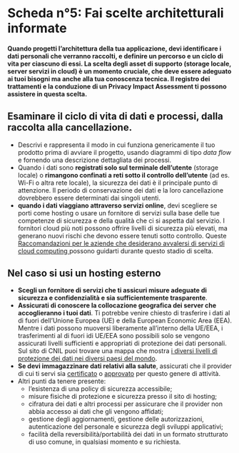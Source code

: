 # Scheda n°5: Fai scelte architetturali informate

#### Quando progetti l’architettura della tua applicazione, devi identificare i dati personali che verranno raccolti, e definire un percorso e un ciclo di vita per ciascuno di essi. La scelta degli asset di supporto (storage locale, server servizi in cloud) è un momento cruciale, che deve essere adeguato ai tuoi bisogni ma anche alla tua conoscenza tecnica. Il registro dei trattamenti e la conduzione di un Privacy Impact Assessment ti possono assistere in questa scelta.

## Esaminare il ciclo di vita di dati e processi, dalla raccolta alla cancellazione.

* Descrivi e rappresenta il modo in cui funziona genericamente il tuo prodotto prima di avviare il progetto, usando diagrammi di tipo *data flow* e fornendo una descrizione dettagliata dei processi.
* Quando i dati sono **registrati solo sul terminale dell’utente** (storage locale) o **rimangono confinati a reti sotto il controllo dell’utente** (ad es. Wi-Fi o altra rete locale), la sicurezza dei dati è il principale punto di attenzione. Il  periodo di conservazione dei dati e la loro cancellazione dovrebbero essere determinati dai singoli utenti.
* **quando i dati viaggiano attraverso servizi online**, devi scegliere se porti come hosting o usare un fornitore di servizi sulla base delle tue competenze di sicurezza e della qualità che ci si aspetta dal servizio. I fornitori cloud più noti possono offrire livelli di sicurezza più elevati, ma generano nuovi rischi che devono essere tenuti sotto controllo. Queste [Raccomandazioni per le aziende che desiderano avvalersi di servizi di cloud computing ](https://www.cnil.fr/sites/default/files/typo/document/Recommendations_for_companies_planning_to_use_Cloud_computing_services.pdf) possono guidarti durante questo stadio di scelta.


## Nel caso si usi un hosting esterno

* **Scegli un fornitore di servizi che ti assicuri misure adeguate di sicurezza e confidenzialità e sia sufficientemente trasparente**. 
* **Assicurati di conoscere la collocazione geografica dei server che accoglieranno i tuoi dati**. Ti potrebbe venire chiesto di trasferire i dati al di fuori dell’Unione Europea (UE) e della European Economic Area (EEA). Mentre i dati possono muoversi liberamente all’interno della UE/EEA, i trasferimenti al di fuori idi UE/EEA sono possibili solo se vengono assicurati livelli sufficienti e appropriati di protezione dei dati personali. Sul sito di CNIL puoi trovare una mappa che mostra [i diversi livelli di protezione dei dati nei diversi paesi del mondo](https://www.cnil.fr/en/data-protection-around-the-world).
* **Se devi immagazzinare dati relativi alla salute**, assicurati che il provider di cui ti servi sia [certificato](https://esante.gouv.fr/labels-certifications/hds/liste-des-herbergeurs-certifies) o [approvato](https://esante.gouv.fr/labels-certifications/hds/liste-des-herbergeurs-agrees) per questo genere di attività.
* Altri punti da tenere presente:
    - l’esistenza di una policy di sicurezza accessibile;
    - misure fisiche di protezione e sicurezza presso il sito di hosting;
    - cifratura dei dati e altri processi per assicurare che il provider non abbia accesso ai dati che gli vengono affidati;
    - gestione degli aggiornamenti, gestione delle autorizzazioni, autenticazione del personale e sicurezza degli sviluppi applicativi;
    - facilità della reversibilità/portabilità dei dati in un formato strutturato di uso comune, in qualsiasi momento e su richiesta.
